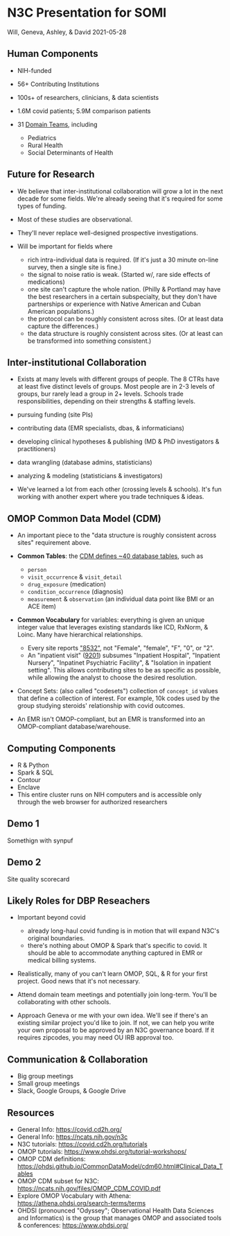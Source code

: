 N3C Presentation for SOMI 
===================================

Will, Geneva, Ashley, & David 2021-05-28

Human Components
-----------------------------------

* NIH-funded
* 56+ Contributing Institutions
* 100s+ of researchers, clinicians, & data scientists
* 1.6M covid patients; 5.9M comparison patients
* 31 [Domain Teams](https://covid.cd2h.org/domain-teams), including

   * Pediatrics
   * Rural Health
   * Social Determinants of Health

Future for Research
-----------------------------------

* We believe that inter-institutional collaboration will grow a lot in the next decade for some fields.  We're already seeing that it's required for some types of funding.
* Most of these studies are observational. 
* They'll never replace well-designed prospective investigations.

* Will be important for fields where

  * rich intra-individual data is required.  (If it's just a 30 minute on-line survey, then a single site is fine.)
  * the signal to noise ratio is weak.  (Started w/, rare side effects of medications)
  * one site can't capture the whole nation.  (Philly & Portland may have the best researchers in a certain subspecialty, but they don't have partnerships or experience with Native American and Cuban American populations.)
  * the protocol can be roughly consistent across sites.  (Or at least data capture the differences.)
  * the data structure is roughly consistent across sites.  (Or at least can be transformed into something consistent.)


Inter-institutional Collaboration
-----------------------------------

*  Exists at many levels with different groups of people.  The 8 CTRs have at least five distinct levels of groups.  Most people are in 2-3 levels of groups, bur rarely lead a group in 2+ levels.  Schools trade responsibilities, depending on their strengths & staffing levels.  

  * pursuing funding (site PIs)
  * contributing data (EMR specialists, dbas, & informaticians)
  * developing clinical hypotheses & publishing (MD & PhD investigators & practitioners)
  * data wrangling (database admins, statisticians)
  * analyzing & modeling (statisticians & investigators)
  
* We've learned a lot from each other (crossing levels & schools).  It's fun working with another expert where you trade techniques & ideas.
  

OMOP Common Data Model (CDM)
-----------------------------------

* An important piece to the "data structure is roughly consistent across sites" requirement above. 
  
* **Common Tables**: the [CDM defines ~40 database tables](https://ohdsi.github.io/CommonDataModel/cdm60.html), such as

  * `person`
  * `visit_occurrence` & `visit_detail`
  * `drug_exposure` (medication)
  * `condition_occurrence` (diagnosis)
  * `measurement` & `observation` (an individual data point like BMI or an ACE item)
  
* **Common Vocabulary** for variables: everything is given an unique integer value that leverages existing standards like ICD, RxNorm, & Loinc.  Many have hierarchical relationships.
  * Every site reports ["8532"](https://athena.ohdsi.org/search-terms/terms/8532), not "Female", "female", "F", "0", or "2".
  * An "inpatient visit" ([9201](https://athena.ohdsi.org/search-terms/terms/9201)) subsumes "Inpatient Hospital", "Inpatient Nursery", "Inpatinet Psychiatric Facility", & "Isolation in inpatient setting".  This allows contributing sites to be as specific as possible, while allowing the analyst to choose the desired resolution.

* Concept Sets: (also called "codesets") collection of `concept_id` values that define a collection of interest.  For example, 10k codes used by the group studying steroids' relationship with covid outcomes.  

* An EMR isn't OMOP-compliant, but an EMR is transformed into an OMOP-compliant database/warehouse.

Computing Components
-----------------------------------

* R & Python
* Spark & SQL
* Contour
* Enclave 
* This entire cluster runs on NIH computers and is accessible only through the web browser for authorized researchers

Demo 1
-----------------------------------

Somethign with synpuf


Demo 2
-----------------------------------

Site quality scorecard


Likely Roles for DBP Reseachers
-----------------------------------

* Important beyond covid
  * already long-haul covid funding is in motion that will expand N3C's original boundaries.
  * there's nothing about OMOP & Spark that's specific to covid.  It should be able to accommodate anything captured in EMR or medical billing systems.

* Realistically, many of you can't learn OMOP, SQL, & R for your first project.  Good news that it's not necessary.  
  
* Attend domain team meetings and potentially join long-term.  You'll be collaborating with other schools.

* Approach Geneva or me with your own idea.  We'll see if there's an existing similar project you'd like to join.  If not, we can help you write your own proposal to be approved by an N3C governance board.  If it requires zipcodes, you may need OU IRB approval too.

Communication & Collaboration
-----------------------------------

* Big group meetings
* Small group meetings
* Slack, Google Groups, & Google Drive


Resources
----------------------------------

* General Info: https://covid.cd2h.org/
* General Info: https://ncats.nih.gov/n3c
* N3C tutorials: https://covid.cd2h.org/tutorials
* OMOP tutorials: https://www.ohdsi.org/tutorial-workshops/
* OMOP CDM definitions: https://ohdsi.github.io/CommonDataModel/cdm60.html#Clinical_Data_Tables
* OMOP CDM subset for N3C: https://ncats.nih.gov/files/OMOP_CDM_COVID.pdf
* Explore OMOP Vocabulary with Athena: https://athena.ohdsi.org/search-terms/terms
* OHDSI (pronounced "Odyssey"; Observational Health Data Sciences and Informatics) is the group that manages OMOP and associated tools & conferences: https://www.ohdsi.org/
